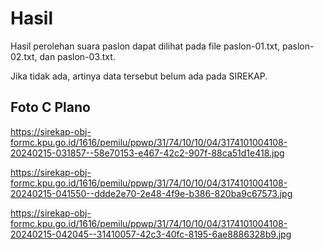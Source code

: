 # Hasil

Hasil perolehan suara paslon dapat dilihat pada file paslon-01.txt, paslon-02.txt, dan paslon-03.txt.

Jika tidak ada, artinya data tersebut belum ada pada SIREKAP.

## Foto C Plano

https://sirekap-obj-formc.kpu.go.id/1616/pemilu/ppwp/31/74/10/10/04/3174101004108-20240215-031857--58e70153-e467-42c2-907f-88ca51d1e418.jpg

https://sirekap-obj-formc.kpu.go.id/1616/pemilu/ppwp/31/74/10/10/04/3174101004108-20240215-041550--ddde2e70-2e48-4f9e-b386-820ba9c67573.jpg

https://sirekap-obj-formc.kpu.go.id/1616/pemilu/ppwp/31/74/10/10/04/3174101004108-20240215-042045--31410057-42c3-40fc-8195-6ae8886328b9.jpg
